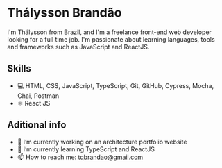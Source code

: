 # Thálysson Brandão

I'm Thálysson from Brazil, and I'm a freelance front-end web developer looking for a full time job. I'm passionate about learning languages, tools and frameworks such as JavaScript and ReactJS.

## Skills
* 💻 HTML, CSS, JavaScript, TypeScript, Git, GitHub, Cypress, Mocha, Chai, Postman
* ⚛ React JS

## Aditional info
- 🔭 I’m currently working on an architecture portfolio website
- 🌱 I’m currently learning TypeScript and ReactJS
- 📫 How to reach me: tqbrandao@gmail.com

